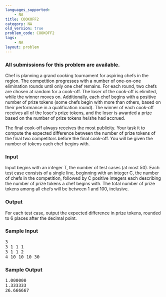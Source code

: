```yaml
---
languages_supported:
    - NA
title: COOKOFF2
category: NA
old_version: true
problem_code: COOKOFF2
tags:
    - NA
layout: problem
---
```

###  All submissions for this problem are available. 

Chef is planning a grand cooking tournament for aspiring chefs in the region. The competition progresses with a number of one-on-one elimination rounds until only one chef remains. For each round, two chefs are chosen at random for a cook-off. The loser of the cook-off is elimited, while the winner moves on. Additionally, each chef begins with a positive number of prize tokens (some chefs begin with more than others, based on their performance in a qualification round). The winner of each cook-off receives all of the loser's prize tokens, and the loser is awarded a prize based on the number of prize tokens he/she had accrued.

The final cook-off always receives the most publicity. Your task it to compute the expected difference between the number of prize tokens of the final two competitors before the final cook-off. You will be given the number of tokens each chef begins with.

### Input

Input begins with an integer T, the number of test cases (at most 50). Each test case consists of a single line, beginning with an integer C, the number of chefs in the competition, followed by C positive integers each describing the number of prize tokens a chef begins with. The total number of prize tokens among all chefs will be between 1 and 100, inclusive.

### Output

For each test case, output the expected difference in prize tokens, rounded to 6 places after the decimal point.

### Sample Input

<pre>3
3 1 1 1
3 1 1 2
4 10 10 10 30
</pre>
### Sample Output

<pre>1.000000
1.333333
26.666667
</pre>
